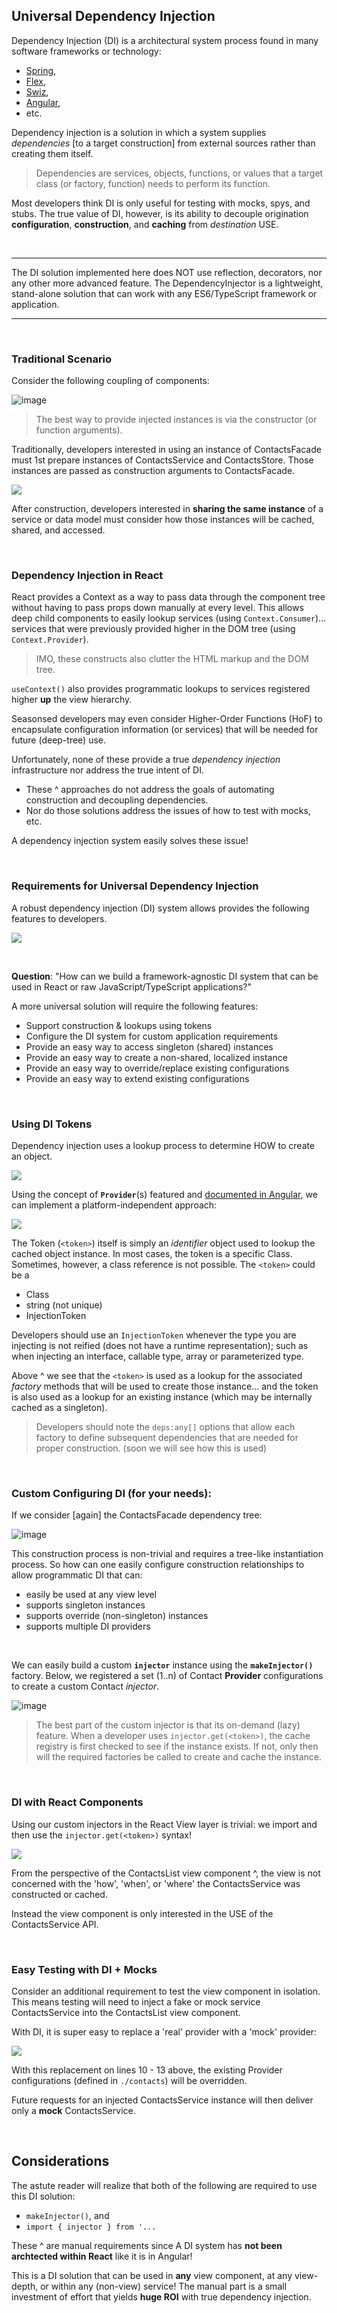 ## Universal Dependency Injection

Dependency Injection (DI) is a architectural system process found in many software frameworks or technology:

- [Spring](https://www.journaldev.com/2394/java-dependency-injection-design-pattern-example-tutorial),
- [Flex](https://www.adobe.com/devnet/flex/articles/dependency_injection.html),
- [Swiz](https://swizframework.jira.com/wiki/spaces/SWIZ/pages/1998872/Dependency+Injection),
- [Angular](https://angular.io/guide/dependency-injection),
- etc.

Dependency injection is a solution in which a system supplies _dependencies_ [to a target construction] from external sources rather than creating them itself.

> Dependencies are services, objects, functions, or values that a target class (or factory, function) needs to perform its function.

Most developers think DI is only useful for testing with mocks, spys, and stubs. The true value of DI, however, is its ability to decouple origination **configuration**, **construction**, and **caching** from _destination_ USE.

<br/>

---

The DI solution implemented here does NOT use reflection, decorators, nor any other more advanced feature. The DependencyInjector is a lightweight, stand-alone solution that can work with any ES6/TypeScript framework or application.

---

<br/>

### Traditional Scenario

Consider the following coupling of components:

![image](https://user-images.githubusercontent.com/210413/68968163-8b867880-07a7-11ea-84e1-73fd49c39584.png)

> The best way to provide injected instances is via the constructor (or function arguments).

Traditionally, developers interested in using an instance of ContactsFacade must 1st prepare instances of ContactsService and ContactsStore. Those instances are passed as construction arguments to ContactsFacade.

![](https://i.imgur.com/Q4AJffU.png)

After construction, developers interested in **sharing the same instance** of a service or data model must consider how those instances will be cached, shared, and accessed.

<br/>

### Dependency Injection in React

React provides a Context as a way to pass data through the component tree without having to pass props down manually at every level. This allows deep child components to easily lookup services (using `Context.Consumer`)... services that were previously provided higher in the DOM tree (using `Context.Provider`).

> IMO, these constructs also clutter the HTML markup and the DOM tree.

`useContext()` also provides programmatic lookups to services registered higher **up** the view hierarchy.

Seasonsed developers may even consider Higher-Order Functions (HoF) to encapsulate configuration information (or services) that will be needed for future (deep-tree) use.

Unfortunately, none of these provide a true _dependency injection_ infrastructure nor address the true intent of DI.

- These ^ approaches do not address the goals of automating construction and decoupling dependencies.
- Nor do those solutions address the issues of how to test with mocks, etc.

A dependency injection system easily solves these issue!

<br/>

### Requirements for Universal Dependency Injection

A robust dependency injection (DI) system allows provides the following features to developers.

![](https://i.imgur.com/GmLLzvB.png)

<br/>

**Question**: "How can we build a framework-agnostic DI system that can be used in React or raw JavaScript/TypeScript applications?"

A more universal solution will require the following features:

- Support construction & lookups using tokens
- Configure the DI system for custom application requirements
- Provide an easy way to access singleton (shared) instances
- Provide an easy way to create a non-shared, localized instance
- Provide an easy way to override/replace existing configurations
- Provide an easy way to extend existing configurations

</br>

### Using DI Tokens

Dependency injection uses a lookup process to determine HOW to create an object.

![](https://i.imgur.com/k3SEGWc.png)

Using the concept of **`Provider`**(s) featured and [documented in Angular](https://angular.io/guide/architecture-services), we can implement a platform-independent approach:

![](https://i.imgur.com/JKXGBiH.png)

The Token (`<token>`) itself is simply an _identifier_ object used to lookup the cached object instance. In most cases, the token is a specific Class. Sometimes, however, a class reference is not possible. The `<token>` could be a

- Class
- string (not unique)
- InjectionToken

Developers should use an `InjectionToken` whenever the type you are injecting is not reified (does not have a runtime representation); such as when injecting an interface, callable type, array or parameterized type.

Above ^ we see that the `<token>` is used as a lookup for the associated _factory_ methods that will be used to create those instance... and the token is also used as a lookup for an existing instance (which may be internally cached as a singleton).

> Developers should note the `deps:any[]` options that allow each factory to define subsequent dependencies that are needed for proper construction. (soon we will see how this is used)

<br/>

### Custom Configuring DI (for your needs):

If we consider [again] the ContactsFacade dependency tree:

![image](https://user-images.githubusercontent.com/210413/68968163-8b867880-07a7-11ea-84e1-73fd49c39584.png)

This construction process is non-trivial and requires a tree-like instantiation process. So how can one easily configure construction relationships to allow programmatic DI that can:

- easily be used at any view level
- supports singleton instances
- supports override (non-singleton) instances
- supports multiple DI providers

<br/>
 
We can easily build a custom **`injector`** instance using the **`makeInjector()`** factory. Below, we registered a set (1..n) of Contact **Provider** configurations to create a custom Contact *injector*.

![image](https://user-images.githubusercontent.com/210413/68969239-1e281700-07aa-11ea-92a6-a2434d90c63a.png)

> The best part of the custom injector is that its on-demand (lazy) feature. When a developer uses `injector.get(<token>)`, the cache registry is first checked to see if the instance exists. If not, only then will the required factories be called to create and cache the instance.

<br/>

### DI with React Components

Using our custom injectors in the React View layer is trivial: we import and then use the `injector.get(<token>)` syntax!

![](https://i.imgur.com/QMv1m4l.png)

From the perspective of the ContactsList view component ^, the view is not concerned with the 'how', 'when', or 'where' the ContactsService was constructed or cached.

Instead the view component is only interested in the USE of the ContactsService API.

<br/>

### Easy Testing with DI + Mocks

Consider an additional requirement to test the view component in isolation. This means testing will need to inject a fake or mock service ContactsService into the ContactsList view component.

With DI, it is super easy to replace a 'real' provider with a 'mock' provider:

![](https://i.imgur.com/lS1OxSj.png)

With this replacement on lines 10 - 13 above, the existing Provider configurations (defined in `./contacts`) will be overridden.

Future requests for an injected ContactsService instance will then deliver only a **mock** ContactsService.

<br/>

## Considerations

The astute reader will realize that both of the following are required to use this DI solution:

- `makeInjector()`, and
- `import { injector } from '...`

These ^ are manual requirements since A DI system has **not been archtected within React** like it is in Angular!

This is a DI solution that can be used in **any** view component, at any view-depth, or within any (non-view) service! The manual part is a small investment of effort that yields **huge ROI** with true dependency injection.
